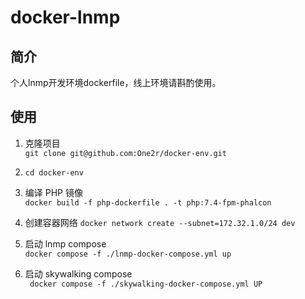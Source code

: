 # docker-lnmp

## 简介
个人lnmp开发环境dockerfile，线上环境请斟酌使用。

## 使用

1. 克隆项目  
```git clone git@github.com:One2r/docker-env.git```  

2. ```cd docker-env```

2. 编译 PHP 镜像  
```docker build -f php-dockerfile . -t php:7.4-fpm-phalcon```

3. 创建容器网络
```docker network create --subnet=172.32.1.0/24 dev```

4. 启动 lnmp compose  
```docker compose -f ./lnmp-docker-compose.yml up```

5. 启动 skywalking compose  
``` docker compose -f ./skywalking-docker-compose.yml UP```